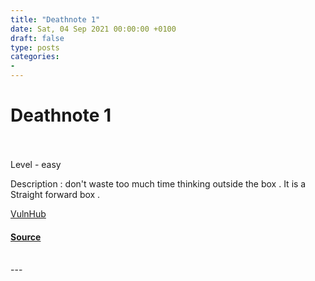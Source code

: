 ```yaml
---
title: "Deathnote 1"
date: Sat, 04 Sep 2021 00:00:00 +0100
draft: false
type: posts
categories: 
- 
---
```

# Deathnote 1

<br/>

<br/>
Level - easy

Description : don't waste too much time thinking outside the box . It is a Straight forward box .

  
  
  
[VulnHub](https://www.vulnhub.com/)

#### [Source](https://www.vulnhub.com/entry/deathnote_1,739/)

<br/>
---

